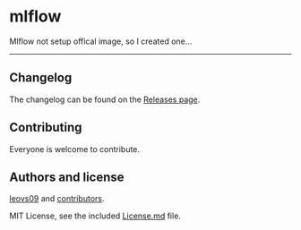 # mlflow

Mlflow not setup offical image, so I created one...

---

## Changelog

The changelog can be found on the [Releases page](/releases).

## Contributing

Everyone is welcome to contribute.

## Authors and license

[leovs09](github.com/leovs09/mlflow) and [contributors](/graphs/contributors).

MIT License, see the included [License.md](LICENSE.md) file.
